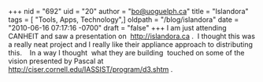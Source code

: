 +++
nid = "692"
uid = "20"
author = "bo@uoguelph.ca"
title = "Islandora"
tags = [ "Tools, Apps, Technology",]
oldpath = "/blog/islandora"
date = "2010-06-16 07:17:16 -0700"
draft = "false"
+++
I am just attending CANHEIT and saw a presentation on 
http://islandora.ca .  I thought this was a really neat project and I
really like their appliance approach to distributing this.    In a way I
thought  what they are building  touched on some of the vision presented
by Pascal at http://ciser.cornell.edu/IASSIST/program/d3.shtm .
